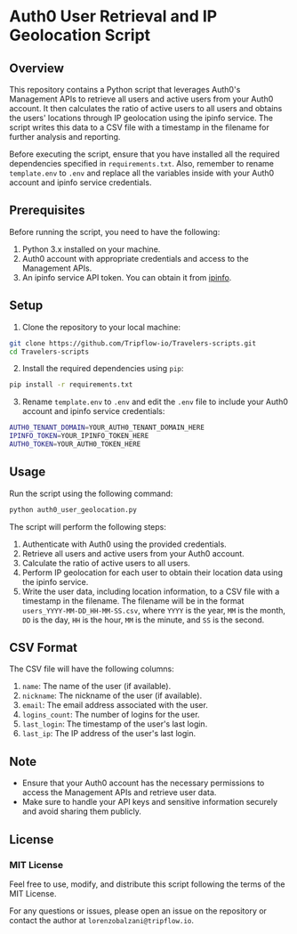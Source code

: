 # Auth0 User Retrieval and IP Geolocation Script

## Overview

This repository contains a Python script that leverages Auth0's Management APIs to retrieve all users and active users from your Auth0 account. It then calculates the ratio of active users to all users and obtains the users' locations through IP geolocation using the ipinfo service. The script writes this data to a CSV file with a timestamp in the filename for further analysis and reporting.

Before executing the script, ensure that you have installed all the required dependencies specified in `requirements.txt`. Also, remember to rename `template.env` to `.env` and replace all the variables inside with your Auth0 account and ipinfo service credentials.

## Prerequisites

Before running the script, you need to have the following:

1. Python 3.x installed on your machine.
2. Auth0 account with appropriate credentials and access to the Management APIs.
3. An ipinfo service API token. You can obtain it from [ipinfo](https://ipinfo.io/signup).

## Setup

1. Clone the repository to your local machine:

```bash
git clone https://github.com/Tripflow-io/Travelers-scripts.git
cd Travelers-scripts
```

2. Install the required dependencies using `pip`:
```bash
pip install -r requirements.txt
```

3. Rename `template.env` to `.env` and edit the `.env` file to include your Auth0 account and ipinfo service credentials:
```bash
AUTH0_TENANT_DOMAIN=YOUR_AUTH0_TENANT_DOMAIN_HERE
IPINFO_TOKEN=YOUR_IPINFO_TOKEN_HERE
AUTH0_TOKEN=YOUR_AUTH0_TOKEN_HERE
```

## Usage
Run the script using the following command:
```bash
python auth0_user_geolocation.py
```

The script will perform the following steps:
1. Authenticate with Auth0 using the provided credentials.
2. Retrieve all users and active users from your Auth0 account.
3. Calculate the ratio of active users to all users.
4. Perform IP geolocation for each user to obtain their location data using the ipinfo service.
5. Write the user data, including location information, to a CSV file with a timestamp in the filename. The filename will be in the format `users_YYYY-MM-DD_HH-MM-SS.csv`, where `YYYY` is the year, `MM` is the month, `DD` is the day, `HH` is the hour, `MM` is the minute, and `SS` is the second.

## CSV Format
The CSV file will have the following columns:

1. `name`: The name of the user (if available).
2. `nickname`: The nickname of the user (if available).
3. `email`: The email address associated with the user.
4. `logins_count`: The number of logins for the user.
5. `last_login`: The timestamp of the user's last login.
6. `last_ip`: The IP address of the user's last login.

## Note
- Ensure that your Auth0 account has the necessary permissions to access the Management APIs and retrieve user data.
- Make sure to handle your API keys and sensitive information securely and avoid sharing them publicly.

## License
### MIT License
Feel free to use, modify, and distribute this script following the terms of the MIT License.

For any questions or issues, please open an issue on the repository or contact the author at `lorenzobalzani@tripflow.io`.